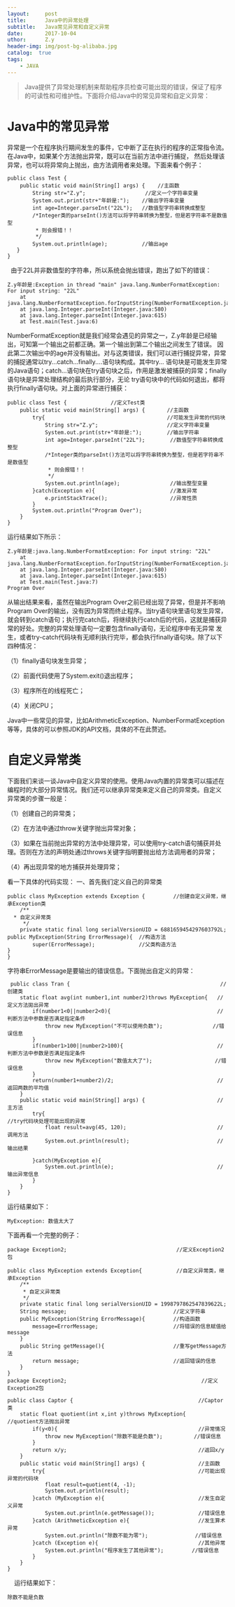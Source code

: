 ```yaml
--- 
layout:     post 
title:      Java中的异常处理 
subtitle:   Java常见异常和自定义异常 
date:       2017-10-04 
uthor:      Z.y 
header-img: img/post-bg-alibaba.jpg
catalog:  true
tags: 
    - JAVA
---
```




>Java提供了异常处理机制来帮助程序员检查可能出现的错误，保证了程序的可读性和可维护性。下面将介绍Java中的常见异常和自定义异常：


# Java中的常见异常
异常是一个在程序执行期间发生的事件，它中断了正在执行的程序的正常指令流。在Java中，如果某个方法抛出异常，既可以在当前方法中进行捕捉，
然后处理该异常，也可以将异常向上抛出，由方法调用者来处理。下面来看个例子：

    public class Test {
	    public static void main(String[] args) {    //主函数
		    String str="Z.y";                   //定义一个字符串变量
		    System.out.print(str+"年龄是:");    //输出字符串变量
		    int age=Integer.parseInt("22L");   //数值型字符串转换成整型
		    /*Integer类的parseInt()方法可以将字符串转换为整型，但是若字符串不是数值型
		     * 则会报错！！
		     */
		    System.out.println(age);           //输出age
	   }
    }
   
由于22L并非数值型的字符串，所以系统会抛出错误，跑出了如下的错误：

    Z.y年龄是:Exception in thread "main" java.lang.NumberFormatException: For input string: "22L"
	    at java.lang.NumberFormatException.forInputString(NumberFormatException.java:65)
	    at java.lang.Integer.parseInt(Integer.java:580)
	    at java.lang.Integer.parseInt(Integer.java:615)
	    at Test.main(Test.java:6)

NumberFormatException就是我们经常会遇见的异常之一，Z.y年龄是已经输出，可知第一个输出之前都正确。第一个输出到第二个输出之间发生了错误。
因此第二次输出中的age并没有输出。对与这类错误，我们可以进行捕捉异常，异常的捕捉通常以try...catch...finally....语句块构成。其中try...
语句块是可能发生异常的Java语句；catch...语句块在try语句块之后，作用是激发被捕获的异常；finally语句块是异常处理结构的最后执行部分，无论
try语句块中的代码如何退出，都将执行finally语句块。对上面的异常进行捕获：

    public class Test {              //定义Test类
	    public static void main(String[] args) {       //主函数
		    try{                                       //可能发生异常的代码块
			    String str="Z.y";                      //定义字符串变量
			    System.out.print(str+"年龄是:");        //输出字符串
			    int age=Integer.parseInt("22L");        //数值型字符串转换成整型
			    /*Integer类的parseInt()方法可以将字符串转换为整型，但是若字符串不是数值型
			     * 则会报错！！
			     */
			    System.out.println(age);                //输出整型变量
		    }catch(Exception e){                        //激发异常
			    e.printStackTrace();                    //异常性质
		    }
		    System.out.println("Program Over");
	    }
    }

    
运行结果如下所示：

    Z.y年龄是:java.lang.NumberFormatException: For input string: "22L"
	    at java.lang.NumberFormatException.forInputString(NumberFormatException.java:65)
	    at java.lang.Integer.parseInt(Integer.java:580)
	    at java.lang.Integer.parseInt(Integer.java:615)
	    at Test.main(Test.java:7)
    Program Over
 
 
从输出结果来看，虽然在输出Program Over之前已经出现了异常，但是并不影响Program Over的输出，没有因为异常而终止程序。当try语句块里语句发生异常，
就会转到catch语句；执行完catch后，将继续执行catch后的代码，这就是捕获异常的好处。完整的异常处理语句一定要包含finally语句，无论程序中有无异常
发生，或者try-catch代码块有无顺利执行完毕，都会执行finally语句块。除了以下四种情况：  

（1）finally语句块发生异常；   

（2）前面代码使用了System.exit()退出程序；  

（3）程序所在的线程死亡；  

（4）关闭CPU；  

Java中一些常见的异常，比如ArithmeticException、NumberFormatException等等，具体的可以参照JDK的API文档，具体的不在此赘述。

# 自定义异常类
下面我们来谈一谈Java中自定义异常的使用。使用Java内置的异常类可以描述在编程时的大部分异常情况。我们还可以继承异常类来定义自己的异常类。自定义
异常类的步骤一般是：  

（1）创建自己的异常类；  

（2）在方法中通过throw关键字抛出异常对象；  

（3）如果在当前抛出异常的方法中处理异常，可以使用try-catch语句捕获并处理。否则在方法的声明处通过throws关键字指明要抛出给方法调用者的异常；  

（4）再出现异常的地方捕获并处理异常；  

看一下具体的代码实现：
一、首先我们定义自己的异常类

    public class MyException extends Exception {         //创建自定义异常，继承Exception类
    	/**
   	  * 自定义异常类
    	 */
    	private static final long serialVersionUID = 6881659454297603792L;
	public MyException(String ErrorMessage){  //构造方法
		    super(ErrorMessage);              //父类构造方法
	}
    }

字符串ErrorMessage是要输出的错误信息。下面抛出自定义的异常：

     public class Tran {                                                //创建类
	    static float avg(int number1,int number2)throws MyException{   //定义方法拋出异常
		    if(number1<0||number2<0){                                  //判断方法中参数是否满足指定条件
			    throw new MyException("不可以使用负数");                //错误信息
		    }
		    if(number1>100||number2>100){                              //判断方法中参数是否满足指定条件
			    throw new MyException("数值太大了");                    //错误信息
		    }
		    return(number1+number2)/2;                                 //返回两数的平均值
	    }
	    public static void main(String[] args) {                       //主方法
		    try{                                                       //try代码块处理可能出现的异常
			    float result=avg(45, 120);                             //调用方法
			    System.out.println(result);                            //输出结果
					
		    }catch(MyException e){                         
			    System.out.println(e);                                 //输出异常信息
		    }
	    }
    }

运行结果如下：

    MyException: 数值太大了

下面再看一个完整的例子：

    package Exception2;                                   //定义Exception2包

    public class MyException extends Exception{           //自定义异常类，继承Exception
	    /**
	     * 自定义异常类
	     */
	    private static final long serialVersionUID = 1998797862547839622L;
	    String message;                                  //定义字符串
	    public MyException(String ErrorMessage){         //构造函数
	 	    message=ErrorMessage;                        //将错误的信息赋值给message
	    } 
	    public String getMessage(){                      //重写getMessage方法
		    return message;                              //返回错误的信息
	    }
    }
    package Exception2;                                           //定义Exception2包

    public class Captor {                                        //Captor类
	    static float quotient(int x,int y)throws MyException{    //quotient方法抛出异常
		    if(y<0){                                             //异常情况
			    throw new MyException("除数不能是负数");          //错误信息
		    }
		    return x/y;                                          //返回x/y
	    }
	    public static void main(String[] args) {                 //主函数
		    try{                                                 //可能出现异常的代码块
			    float result=quotient(4, -1); 
			    System.out.println(result);
		    }catch (MyException e){                              //发生自定义异常
			    System.out.println(e.getMessage());              //错误信息
		    }catch (ArithmeticException e){                      //发生算术异常
			    System.out.println("除数不能为零");               //错误信息
		    }catch (Exception e){                                //其他异常
			    System.out.println("程序发生了其他异常");         //错误信息
		    }
	    }
    }

    
运行结果如下：

    除数不能是负数



